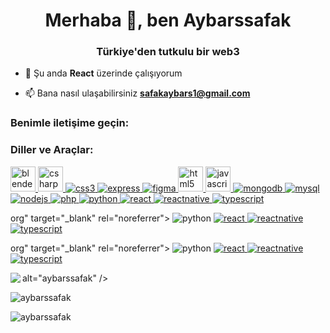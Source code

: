 <h1 align="center">Merhaba 👋, ben Aybarssafak</h1>
<h3 align="center">Türkiye'den tutkulu bir web3</h3>

- 🔭 Şu anda **React** üzerinde çalışıyorum

- 📫 Bana nasıl ulaşabilirsiniz **safakaybars1@gmail.com**

<h3 align="left">Benimle iletişime geçin:</h3>
<p align="left">
</p>

<h3 align="left">Diller ve Araçlar:</h3>
<p align="left"> <a href="https://www.blender.org/" target="_blank" rel="noreferrer"> <img src="https://download.blender.org/branding/community/blender_community_badge_white.svg" alt="blender" width="40" height="40"/> </a> <a href="https://www.w3schools.com/cs/" target="_blank" rel="noreferrer"> <img src="https://raw.githubusercontent.com/devicons/devicon/master/icons/csharp/csharp-original.svg" alt="csharp" width="40" height="40"/> </a> <a href="https://www.w3schools.com/css/" target="_blank" rel="noreferrer"> <img src="https://raw.githubusercontent.com/devicons/devicon/master/icons/css3/css3-original-wordmark.svg" alt="css3" genişlik="40" yükseklik="40"/> </a> <a href="https://expressjs.com" target="_blank" rel="noreferrer"> <img src="https://raw.githubusercontent.com/devicons/devicon/master/icons/express/express-original-wordmark.svg" alt="express" genişlik="40" yükseklik="40"/> </a> <a href="https://www.figma.com/" target="_blank" rel="noreferrer"> <img src="https://www.vectorlogo.zone/logos/figma/figma-icon.svg" alt="figma" genişlik="40" yükseklik="40"/> </a> <a href="https://www.w3.org/html/" target="_blank" rel="noreferrer"> <img src="https://raw.githubusercontent.com/devicons/devicon/master/icons/html5/html5-original-wordmark.svg" alt="html5" width="40" height="40"/> </a> <a href="https://developer.mozilla.org/en-US/docs/Web/JavaScript" target="_blank" rel="noreferrer"> <img src="https://raw.githubusercontent.com/devicons/devicon/master/icons/javascript/javascript-original.svg" alt="javascript" width="40" height="40"/> </a> <a href="https://www.mongodb.com/" target="_blank" rel="noreferrer"> <img src="https://raw.githubusercontent.com/devicons/devicon/master/icons/mongodb/mongodb-original-wordmark.svg" alt="mongodb" genişlik="40" yükseklik="40"/> </a> <a href="https://www.mysql.com/" target="_blank" rel="noreferrer"> <img src="https://raw.githubusercontent.com/devicons/devicon/master/icons/mysql/mysql-original-wordmark.svg" alt="mysql" genişlik="40" yükseklik="40"/> </a> <a href="https://nodejs.org" target="_blank" rel="noreferrer"> <img src="https://raw.githubusercontent.com/devicons/devicon/master/icons/nodejs/nodejs-original-wordmark.svg" alt="nodejs" genişlik="40" yükseklik="40"/> </a> <a href="https://www.php.net" target="_blank" rel="noreferrer"> <img src="https://raw.githubusercontent.com/devicons/devicon/master/icons/php/php-original.svg" alt="php" genişlik="40" yükseklik="40"/> </a> <a href="https://www.python.org" target="_blank" rel="noreferrer"> <img src="https://raw.githubusercontent.com/devicons/devicon/master/icons/python/python-original.svg" alt="python" genişlik="40" yükseklik="40"/> </a> <a href="https://reactjs.org/" target="_blank" rel="noreferrer"> <img src="https://raw.githubusercontent.com/devicons/devicon/master/icons/react/react-original-wordmark.svg" alt="react" genişlik="40" yükseklik="40"/> </a> <a href="https://reactnative.dev/" target="_blank" rel="noreferrer"> <img src="https://reactnative.dev/img/header_logo.svg" alt="reactnative" genişlik="40" yükseklik="40"/> </a> <a href="https://www.typescriptlang.org/" target="_blank" rel="noreferrer"> <img src="https://raw.githubusercontent.com/devicons/devicon/master/icons/typescript/typescript-original.svg" alt="typescript" genişlik="40" yükseklik="40"/> </a> </p>org" target="_blank" rel="noreferrer"> <img src="https://raw.githubusercontent.com/devicons/devicon/master/icons/python/python-original.svg" alt="python" genişlik="40" yükseklik="40"/> </a> <a href="https://reactjs.org/" target="_blank" rel="noreferrer"> <img src="https://raw.githubusercontent.com/devicons/devicon/master/icons/react/react-original-wordmark.svg" alt="react" genişlik="40" yükseklik="40"/> </a> <a href="https://reactnative.dev/" target="_blank" rel="noreferrer"> <img src="https://reactnative.dev/img/başlık_logosu.svg" alt="reactnative" genişlik="40" yükseklik="40"/> </a> <a href="https://www.typescriptlang.org/" target="_blank" rel="noreferrer"> <img src="https://raw.githubusercontent.com/devicons/devicon/master/icons/typescript/typescript-original.svg" alt="typescript" genişlik="40" yükseklik="40"/> </a> </p>org" target="_blank" rel="noreferrer"> <img src="https://raw.githubusercontent.com/devicons/devicon/master/icons/python/python-original.svg" alt="python" genişlik="40" yükseklik="40"/> </a> <a href="https://reactjs.org/" target="_blank" rel="noreferrer"> <img src="https://raw.githubusercontent.com/devicons/devicon/master/icons/react/react-original-wordmark.svg" alt="react" genişlik="40" yükseklik="40"/> </a> <a href="https://reactnative.dev/" target="_blank" rel="noreferrer"> <img src="https://reactnative.dev/img/başlık_logosu.svg" alt="reactnative" genişlik="40" yükseklik="40"/> </a> <a href="https://www.typescriptlang.org/" target="_blank" rel="noreferrer"> <img src="https://raw.githubusercontent.com/devicons/devicon/master/icons/typescript/typescript-original.svg" alt="typescript" genişlik="40" yükseklik="40"/> </a> </p>

<p><img align="left" src="https://github-readme-stats.vercel.app/api/top-langs?username=aybarssafak&show_icons=true&locale=tr&layout=compact"

alt="aybarssafak" /></p> <p> <img align="center" src="https://github-readme-stats.vercel.app/api?username=aybarssafak&show_icons=true&locale=tr" alt="aybarssafak" /></p>

<p><img align="center" src="https://github-readme-streak-stats.herokuapp.com/?user=aybarssafak&" alt="aybarssafak" /></p>
